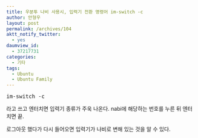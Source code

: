 ```yaml
---
title: 우분투 나비 사용시, 입력기 전환 명령어 im-switch -c
author: 안형우
layout: post
permalink: /archives/104
aktt_notify_twitter:
  - yes
daumview_id:
  - 37217731
categories:
  - 기타
tags:
  - Ubuntu
  - Ubuntu Family
---
```

<pre class="brush:plain">im-switch -c</pre>

라고 쓰고 엔터치면 입력기 종류가 주욱 나온다. nabi에 해당하는 번호를 누른 뒤 엔터치면 끝.

로그아웃 했다가 다시 들어오면 입력기가 나비로 변해 있는 것을 알 수 있다.